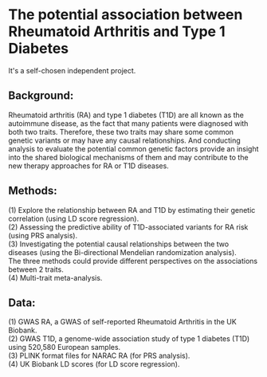 # The potential association between Rheumatoid Arthritis and Type 1 Diabetes
It's a self-chosen independent project.

## Background: 
Rheumatoid arthritis (RA) and type 1 diabetes (T1D) are all known as the autoimmune disease, as the fact that many patients were diagnosed with both two traits. Therefore, these two traits may share some common genetic variants or may have any causal relationships. And conducting analysis to evaluate the potential common genetic factors provide an insight into the shared biological mechanisms of them and may contribute to the new therapy approaches for RA or T1D diseases.

## Methods: 
(1) Explore the relationship between RA and T1D by estimating their genetic correlation (using LD score regression).  
(2) Assessing the predictive ability of T1D-associated variants for RA risk (using PRS analysis).  
(3) Investigating the potential causal relationships between the two diseases (using the Bi-directional Mendelian randomization analysis).   
The three methods could provide different perspectives on the associations between 2 traits.  
(4) Multi-trait meta-analysis.  

## Data: 	
(1) GWAS RA, a GWAS of self-reported Rheumatoid Arthritis in the UK Biobank.  
(2) GWAS T1D, a genome-wide association study of type 1 diabetes (T1D) using 520,580 European samples.  
(3) PLINK format files for NARAC RA (for PRS analysis).  
(4) UK Biobank LD scores (for LD score regression).  


